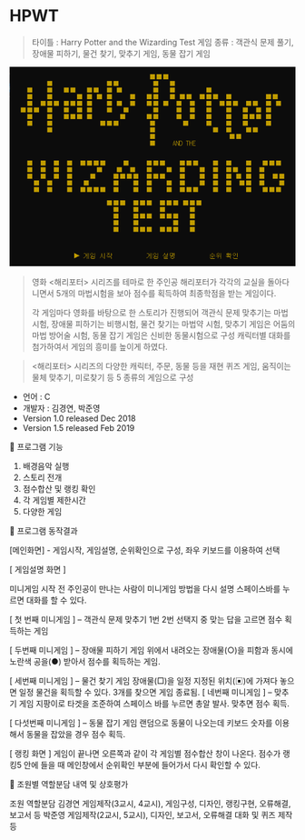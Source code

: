 HPWT
=====
>타이틀 : Harry Potter and the Wizarding Test
>게임 종류 : 객관식 문제 풀기, 장애물 피하기, 물건 찾기, 맞추기 게임, 동물 잡기 게임
>
![Alt text](/titlescene.png)

>영화 <해리포터> 시리즈를 테마로 한 주인공 해리포터가 각각의 교실을 돌아다니면서 5개의 마법시험을 보아 점수를 획득하여 최종학점을 받는 게임이다. 
>
>각 게임마다 영화를 바탕으로 한 스토리가 진행되어 
>객관식 문제 맞추기는 마법시험, 장애물 피하기는 비행시험, 물건 찾기는 마법약 시험, 맞추기 게임은 어둠의 마법 방어술 시험, 동물 잡기 게임은 신비한 동물시험으로 구성 
>캐릭터별 대화를 첨가하여서 게임의 흥미를 높이게 하였다.



><해리포터> 시리즈의 다양한 캐릭터, 주문, 동물 등을 재현
>퀴즈 게임, 움직이는 물체 맞추기, 미로찾기 등 5 종류의 게임으로 구성

+ 언어 : C   
+ 개발자 : 김경연, 박준영
+ Version 1.0  released Dec 2018
+ Version 1.5  released Feb 2019

 프로그램 기능
1. 배경음악 실행
2. 스토리 전개
3. 점수합산 및 랭킹 확인
4. 각 게임별 제한시간
5. 다양한 게임

 프로그램 동작결과

[메인화면] - 게임시작, 게임설명, 순위확인으로 구성, 좌우 키보드를 이용하여 선택

[ 게임설명 화면 ]


미니게임 시작 전 주인공이 만나는 사람이 미니게임 방법을 다시 설명
스페이스바를 누르면 대화를 할 수 있다.


[ 첫 번째 미니게임 ] – 객관식 문제 맞추기
1번 2번 선택지 중 맞는 답을 고르면 점수 획득하는 게임



[ 두번째 미니게임 ] – 장애물 피하기 게임
위에서 내려오는 장애물(○)을 피함과 동시에 노란색 공을(●) 받아서 점수를 획득하는 게임. 


[ 세번째 미니게임 ] – 물건 찾기 게임
장애물(□)을 일정 지정된 위치(▣)에 가져다 놓으면 일정 물건을 획득할 수 있다. 
3개를 찾으면 게임 종료됨.
[ 네번째 미니게임 ] – 맞추기 게임
지팡이로 타겟을 조준하여 스페이스 바를 누르면 총알 발사. 맞추면 점수 획득.


[ 다섯번째 미니게임 ] – 동물 잡기 게임
랜덤으로 동물이 나오는데 키보드 숫자를 이용해서 동물을 잡았을 경우 점수 획득.


[ 랭킹 화면 ] 
게임이 끝나면 오른쪽과 같이 각 게임별 점수합산 창이 나온다.
점수가 랭킹5 안에 들을 때 메인창에서 순위확인 부분에 들어가서 다시 확인할 수 있다.



 조원별 역할분담 내역 및 상호평가

조원
역할분담 
김경연
게임제작(3교시, 4교시), 게임구성, 디자인, 랭킹구현, 오류해결, 보고서 등
박준영
게임제작(2교시, 5교시), 디자인, 보고서, 오류해결 
대화 및 퀴즈 제작 등

